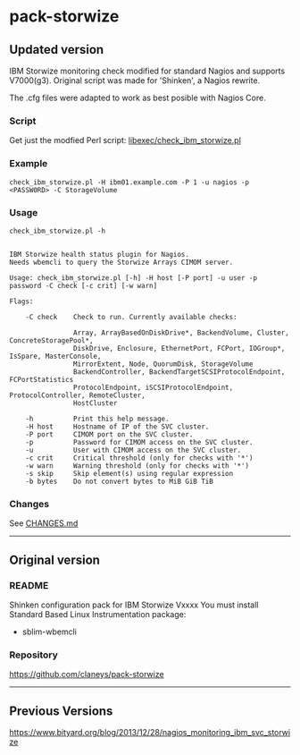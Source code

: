 pack-storwize
========

## Updated version

IBM Storwize monitoring check modified for standard Nagios and supports V7000(g3). Original script was made for 'Shinken', a Nagios rewrite.

The .cfg files were adapted to work as best posible with Nagios Core.

### Script

Get just the modfied Perl script:
[libexec/check_ibm_storwize.pl](/libexec/check_ibm_storwize.pl)

### Example

`check_ibm_storwize.pl -H ibm01.example.com -P 1 -u nagios -p <PASSW0RD> -C StorageVolume`

### Usage

`check_ibm_storwize.pl -h`

```

IBM Storwize health status plugin for Nagios.
Needs wbemcli to query the Storwize Arrays CIMOM server.

Usage: check_ibm_storwize.pl [-h] -H host [-P port] -u user -p password -C check [-c crit] [-w warn]

Flags:

    -C check    Check to run. Currently available checks:

                Array, ArrayBasedOnDiskDrive*, BackendVolume, Cluster, ConcreteStoragePool*,
                DiskDrive, Enclosure, EthernetPort, FCPort, IOGroup*, IsSpare, MasterConsole,
                MirrorExtent, Node, QuorumDisk, StorageVolume
                BackendController, BackendTargetSCSIProtocolEndpoint, FCPortStatistics
                ProtocolEndpoint, iSCSIProtocolEndpoint, ProtocolController, RemoteCluster,
                HostCluster

    -h          Print this help message.
    -H host     Hostname of IP of the SVC cluster.
    -P port     CIMOM port on the SVC cluster.
    -p          Password for CIMOM access on the SVC cluster.
    -u          User with CIMOM access on the SVC cluster.
    -c crit     Critical threshold (only for checks with '*')
    -w warn     Warning threshold (only for checks with '*')
    -s skip     Skip element(s) using regular expression
    -b bytes    Do not convert bytes to MiB GiB TiB

```

### Changes

See [CHANGES.md](/Changes.md)

---

## Original version

### README

Shinken configuration pack for IBM Storwize Vxxxx 
You must install Standard Based Linux Instrumentation package:
- sblim-wbemcli

### Repository

https://github.com/claneys/pack-storwize

---

## Previous Versions

https://www.bityard.org/blog/2013/12/28/nagios_monitoring_ibm_svc_storwize
